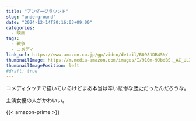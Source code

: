 ```yaml
---
title: "アンダーグラウンド"
slug: "underground"
date: "2024-12-14T20:16:03+09:00"
categories:
  - 映画
tags:
  - 戦争
  - コメディ 
link_url: https://www.amazon.co.jp/gp/video/detail/B0981DR45N/
thumbnailImage: https://m.media-amazon.com/images/I/910m-9JbdBS._AC_UL320_.jpg
thumbnailImagePosition: left
#draft: true
---
```

コメディタッチで描いているけどまあ本当は辛い悲惨な歴史だったんだろうな。
<!--more-->
主演女優の人がかわいい。

{{< amazon-prime >}}
